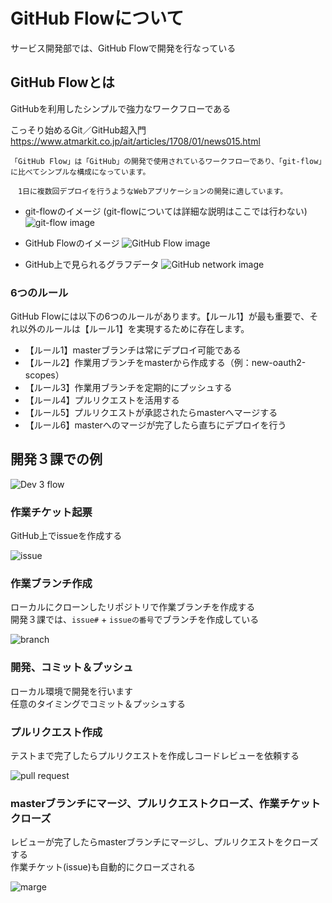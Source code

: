 # GitHub Flowについて

サービス開発部では、GitHub Flowで開発を行なっている

## GitHub Flowとは

GitHubを利用したシンプルで強力なワークフローである

こっそり始めるGit／GitHub超入門  
https://www.atmarkit.co.jp/ait/articles/1708/01/news015.html

```
「GitHub Flow」は「GitHub」の開発で使用されているワークフローであり、「git-flow」に比べてシンプルな構成になっています。

　1日に複数回デプロイを行うようなWebアプリケーションの開発に適しています。
```

<!-- git-flowのイメージ -->
- git-flowのイメージ (git-flowについては詳細な説明はここでは行わない)
![git-flow image](images/GitHubFlow/gitflow-image.jpg)

<!-- GitHub Flowのイメージ -->
- GitHub Flowのイメージ
![GitHub Flow image](images/GitHubFlow/GitHubFlow-image.jpg)

<!-- GitHubのnetworkの図 -->
- GitHub上で見られるグラフデータ
![GitHub network image](images/GitHubFlow/githubNetwork-image.png)

### 6つのルール

GitHub Flowには以下の6つのルールがあります。【ルール1】が最も重要で、それ以外のルールは【ルール1】を実現するために存在します。

- 【ルール1】masterブランチは常にデプロイ可能である
- 【ルール2】作業用ブランチをmasterから作成する（例：new-oauth2-scopes）
- 【ルール3】作業用ブランチを定期的にプッシュする
- 【ルール4】プルリクエストを活用する
- 【ルール5】プルリクエストが承認されたらmasterへマージする
- 【ルール6】masterへのマージが完了したら直ちにデプロイを行う

## 開発３課での例

<!-- 開発フローの図 -->
![Dev 3 flow](images/GitHubFlow/dev3flow.png)

### 作業チケット起票

GitHub上でissueを作成する
<!-- GitHubのissueのSS -->
![issue](images/GitHubFlow/issue.png)


### 作業ブランチ作成

ローカルにクローンしたリポジトリで作業ブランチを作成する  
開発３課では、`issue#` +  `issueの番号`でブランチを作成している
<!-- sourcetreeのTreeのSS -->
![branch](images/GitHubFlow/branch.png)

### 開発、コミット＆プッシュ
ローカル環境で開発を行います  
任意のタイミングでコミット＆プッシュする

### プルリクエスト作成
テストまで完了したらプルリクエストを作成しコードレビューを依頼する

![pull request](images/GitHubFlow/pullrequest.png)


### masterブランチにマージ、プルリクエストクローズ、作業チケットクローズ
レビューが完了したらmasterブランチにマージし、プルリクエストをクローズする  
作業チケット(issue)も自動的にクローズされる

![marge](images/GitHubFlow/marge.png)
